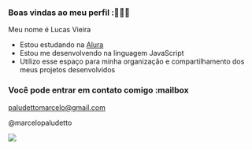 ### Boas vindas ao meu perfil :🤖👾🤖

Meu nome é Lucas Vieira

- Estou estudando na [Alura](https://www.alura.com.br)
- Estou me desenvolvendo na linguagem JavaScript
- Utilizo esse espaço para minha organização e compartilhamento dos meus projetos desenvolvidos

### Você pode entrar em contato comigo :mailbox

paludettomarcelo@gmail.com

@marcelopaludetto

![](https://media.giphy.com/media/qHPr0Mr5mfbbJLJQz1/giphy.gif?cid=ecf05e474jvcavozqals35klutsv30d2sxt5p1164pgy5l7s&ep=v1_gifs_search&rid=giphy.gif&ct=g)
